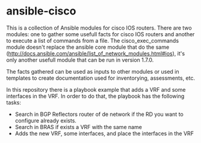 # ansible-cisco

This is a collection of Ansible modules for cisco IOS routers. There are two modules: one to gather some usefull facts for cisco IOS routers and another to execute a list of commands from a file. The cisco_exec_commands module doesn't replace the ansible core module that do the same (http://docs.ansible.com/ansible/list_of_network_modules.html#ios), it's only another usefull module that can be run in version 1.7.0.

The facts gathered can be used as inputs to other modules or used in templates to create documentation used for inventorying, assessments, etc.

In this repository there is a playbook example that adds a VRF and some interfaces in the VRF. In order to do that, the playbook has the following tasks:
- Search in BGP Reflectors router of de network if the RD you want to configure already exists.
- Search in BRAS if exists a VRF with the same name
- Adds the new VRF, some interfaces, and place the interfaces in the VRF


